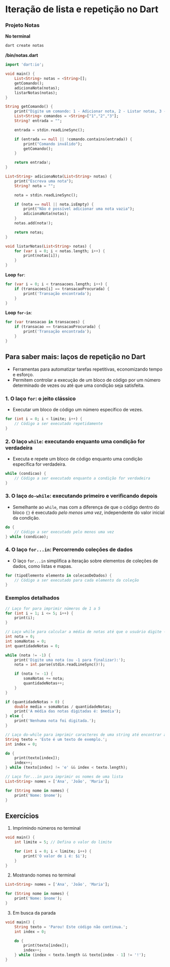 # Iteração de lista e repetição no Dart

### Projeto Notas

**No terminal**

```sh
dart create notas
```

**/bin/notas.dart**
```dart
import 'dart:io';

void main() {
    List<String> notas = <String>[];
    getComando();
    adicionaNota(notas);
    listarNotas(notas);
}

String getComando() {
    print("Digite um comando: 1 - Adicionar nota, 2 - Listar notas, 3 - Sair");
    List<String> comandos = <String>["1","2","3"];
    String? entrada = "";

    entrada = stdin.readLineSync();

    if (entrada == null || !comando.contains(entrada)) {
        print("Comando inválido");
        getComando();
    }

    return entrada!;
}

List<String> adicionaNota(List<String> notas) {
    print("Escreva uma nota");
    String? nota = "";

    nota = stdin.readLineSync();

    if (nota == null || nota.isEmpty) {
        print("Não é possível adicionar uma nota vazia");
        adicionaNota(notas);
    }
    notas.add(nota!);

    return notas;
}

void listarNotas(List<String> notas) {
    for (var i = 0; i < notas.length; i++) {
        print(notas[i]);
    }
}


```

**Loop `for`**:

```dart
for (var i = 0; i < transacoes.length; i++) {
    if (transacoes[i] == transacaoProcurada) {
        print('Transação encontrada');
    }
}
```

**Loop `for-in`**:

```dart
for (var transacao in transacoes) {
    if (transacao == transacaoProcurada) {
        print('Transação encontrada');
    }
}
```

## Para saber mais: laços de repetição no Dart

* Ferramentas para automatizar tarefas repetitivas, economizando tempo e esforço.
* Permitem controlar a execução de um bloco de código por um número determinado de vezes ou até que uma condição seja satisfeita.

### 1. O laço `for`: o jeito clássico 

* Executar um bloco de código um número específico de vezes.

```dart
for (int i = 0; i < limite; i++) {
    // Código a ser executado repetidamente
}
```

### 2. O laço `while`: executando enquanto uma condição for verdadeira

* Executa e repete um bloco de código enquanto uma condição específica for verdadeira.

```dart
while (condicao) {
    // Código a ser executado enquanto a condição for verdadeira
}
```

### 3. O laço `do-while`: executando primeiro e verificando depois

* Semelhante ao `while`, mas com a diferença de que o código dentro do bloco `{}` é executado *pelo menos uma vez*, independente do valor inicial da condição.

```dart
do {
    // Código a ser executado pelo menos uma vez
} while (condicao);
```

### 4. O laço `for...in`: Percorrendo coleções de dados

* O laço `for...in` simplifica a iteração sobre elementos de coleções de dados, como listas e mapas.

```dart
for (tipoElemento elemento in colecaoDeDados) {
    // Código a ser executado para cada elemento da coleção
}
```

### Exemplos  detalhados

```dart
// Laço for para imprimir números de 1 a 5
for (int i = 1; i <= 5; i++) {
    print(i);
}

// Laço while para calcular a média de notas até que o usuário digite -1
int nota = 0;
int somaNotas = 0;
int quantidadeNotas = 0;

while (nota != -1) {
    print('Digite uma nota (ou -1 para finalizar):');
    nota = int.parse(stdin.readLineSync()!);

    if (nota != -1) {
        somaNotas += nota;
        quantidadeNotas++;
    }
}

if (quantidadeNotas > 0) {
    double media = somaNotas / quantidadeNotas;
    print('A média das notas digitadas é: $media');
} else {
    print('Nenhuma nota foi digitada.');
}

// Laço do-while para imprimir caracteres de uma string até encontrar a letra 'e'
String texto = 'Este é um texto de exemplo.';
int index = 0;

do {
    print(texto[index]);
    index++;
} while (texto[index] != 'e' && index < texto.length);

// Laço for...in para imprimir os nomes de uma lista
List<String> nomes = ['Ana', 'João', 'Maria'];

for (String nome in nomes) {
    print('Nome: $nome');
}
```

## Exercícios

01. Imprimindo números no terminal
```dart
void main() {
    int limite = 5; // Defina o valor do limite

    for (int i = 0; i < limite; i++) {
        print('O valor de i é: $i');
    }
}
```

02. Mostrando nomes no terminal
```dart
List<String> nomes = ['Ana', 'João', 'Maria'];

for (String nome in nomes) {
    print('Nome: $nome');
}
```

03. Em busca da parada
```dart
void main() {
    String texto = 'Parou! Este código não continua.';
    int index = 0;

    do {
        print(texto[index]);
        index++;
    } while (index < texto.length && texto[index - 1] != '!');
}
```